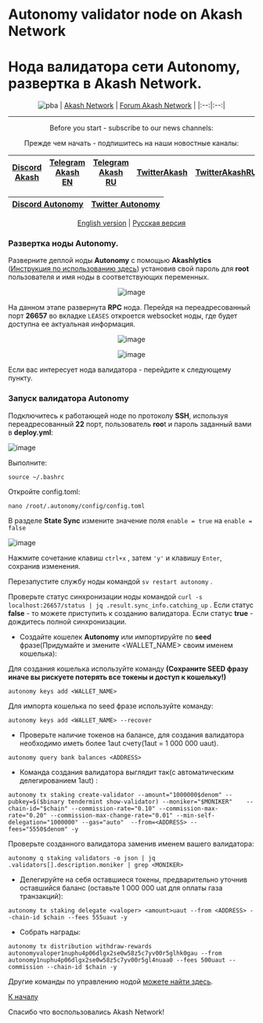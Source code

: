 # Autonomy validator node on Akash Network
# Нода валидатора сети Autonomy, развертка в Akash Network.
<div align="center">

![pba](https://user-images.githubusercontent.com/23629420/163564929-166f6a01-a6e2-4412-a4e9-40e54c821f05.png)
| [Akash Network](https://akash.network/) | [Forum Akash Network](https://forum.akash.network/) | 
|:--:|:--:|
___
Before you start - subscribe to our news channels: 

Прежде чем начать - подпишитесь на наши новостные каналы:

| [Discord Akash](https://discord.gg/WR56y8Wt) | [Telegram Akash EN](https://t.me/AkashNW) | [Telegram Akash RU](https://t.me/akash_ru) | [TwitterAkash](https://twitter.com/akashnet_) | [TwitterAkashRU](https://twitter.com/akash_ru) |
|:--:|:--:|:--:|:--:|:--:|

</div>
<div align="center">
  
| [Discord Autonomy](https://t.me/palomachain) | [Twitter Autonomy](https://twitter.com/paloma_chain) |
|:--:|:--:|
  
</div>

<div align="center">
  
[English version](https://github.com/Dimokus88/paloma#english-version) | [Русская версия](https://github.com/Dimokus88/paloma#%D1%80%D1%83%D1%81%D1%81%D0%BA%D0%B0%D1%8F-%D0%B2%D0%B5%D1%80%D1%81%D0%B8%D1%8F)
 
</div>

### Развертка ноды Autonomy.

Разверните деплой ноды **Autonomy** с помощью **Akashlytics**  ([Инструкция по использованию здесь](https://github.com/Dimokus88/guides/blob/main/Akashlytics/RU-guide.md)) установив свой пароль для **root** пользователя и имя ноды в соответствующих переменных.

<div align="center">
  
![image](https://user-images.githubusercontent.com/23629420/182032552-04d768ff-ac90-4592-9d38-2e00e8fb4455.png)
 
</div>

На данном этапе развернута **RPC** нода. Перейдя на переадресованный порт **26657** во вкладке ```LEASES``` откроется websocket ноды, где будет доступна ее актуальная информация.

<div align="center">
  
![image](https://user-images.githubusercontent.com/23629420/182032797-70a74454-75dd-4910-8a30-9a88a1715531.png)

![image](https://user-images.githubusercontent.com/23629420/182032818-069eef95-8242-459f-b503-ad8322261482.png)
 
</div>

Если вас интересует нода валидатора - перейдите к следующему пункту.

### Запуск валидатора Autonomy

Подключитесь к работающей ноде по протоколу **SSH**, используя переадресованный **22** порт, пользователь **roo**t и пароль заданный вами в **deploy.yml**:

![image](https://user-images.githubusercontent.com/23629420/182032966-3fa2ffae-5348-4a2c-a4e8-5d33c57ba320.png)

Выполните:

```
source ~/.bashrc
```

Откройте config.toml:

```
nano /root/.autonomy/config/config.toml
```

В разделе **State Sync** измените значение поля ```enable = true``` на ```enable = false```

![image](https://user-images.githubusercontent.com/23629420/182035602-c88af532-321d-4f0b-84b3-32382a8f6fa8.png)

Нажмите сочетание клавиш ```ctrl+x``` , затем ```'y'``` и клавишу ```Enter```, сохранив изменения.

Перезапустите службу ноды командой ```sv restart autonomy``` .

Проверьте статус синхронизации ноды командой ```curl -s localhost:26657/status | jq .result.sync_info.catching_up``` . Если статус **false** - то можете приступить к созданию валидатора. Если статус **true** - дождитесь полной синхронизации.

* Создайте кошелек **Autonomy** или импортируйте по **seed** фразе(Придумайте и змените <WALLET_NAME> своим именем кошелька):

Для создания кошелька используйте команду **(Сохраните SEED фразу иначе вы рискуете потерять все токены и доступ к кошельку!)**

```
autonomy keys add <WALLET_NAME>
```

Для импорта кошелька по seed фразе используйте команду:

```
autonomy keys add <WALLET_NAME> --recover
```

* Проверьте наличие токенов на балансе, для создания валидатора необходимо иметь более 1aut счету(1aut = 1 000 000 uaut).

```
autonomy query bank balances <ADDRESS>
```

* Команда создания валидатора выглядит так(с автоматическим делегированием 1aut) :

```
autonomy tx staking create-validator --amount="1000000$denom" --pubkey=$($binary tendermint show-validator) --moniker="$MONIKER"	--chain-id="$chain"	--commission-rate="0.10" --commission-max-rate="0.20" --commission-max-change-rate="0.01" --min-self-delegation="1000000" --gas="auto"	--from=<ADDRESS> --fees="5550$denom" -y
```

Проверьте созданного валидатора заменив <MONIKER> именем вашего валидатора:

```
autonomy q staking validators -o json | jq .validators[].description.moniker | grep <MONIKER>
```

* Делегируйте на себя оставшиеся токены, предварительно уточнив оставшийся баланс (оставьте 1 000 000 uat для оплаты газа транзакций):

```
autonomy tx staking delegate <valoper> <amount>uaut --from <ADDRESS> --chain-id $chain --fees 555uaut -y
```

* Собрать награды:

```
autonomy tx distribution withdraw-rewards autonomyvaloper1nuphu4p06dlgx2se0w58z5c7yv00r5glhk0gau --from autonomy1nuphu4p06dlgx2se0w58z5c7yv00r5gl4nuaa0 --fees 500uaut --commission --chain-id $chain -y
```
Другие команды по управлению нодой [можете найти здесь](https://github.com/Dimokus88/guides/blob/main/Cosmos%20SDK/Guide_RU.md#%D0%BA%D0%BE%D0%BC%D0%B0%D0%BD%D0%B4%D1%8B-%D0%B4%D0%BB%D1%8F-%D0%BA%D0%BE%D0%BC%D0%B0%D0%BD%D0%B4%D0%BD%D0%BE%D0%B9-%D1%81%D1%82%D0%BE%D1%80%D0%BE%D0%BA%D0%B8-%D0%BF%D1%80%D0%BE%D0%B5%D0%BA%D1%82%D0%BE%D0%B2-%D1%8D%D0%BA%D0%BE%D1%81%D0%B8%D1%81%D1%82%D0%B5%D0%BC%D1%8B-cosmos-sdk).

[К началу](https://github.com/Dimokus88/Autonomy/blob/main/README.md#autonomy-validator-node-on-akash-network)

Спасибо что воспользовались Akash Network!
